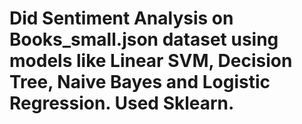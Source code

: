 # Did Sentiment Analysis on Books_small.json dataset using models like Linear SVM, Decision Tree, Naive Bayes and Logistic Regression. Used Sklearn.
